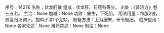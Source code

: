 序号：14276
名称：伏龙肝散
组成：伏龙肝、石燕各等分。
出处：《普济方》卷三五七。
主治：None
加减：None
功效：催生，下死胎。
用法用量：每服2钱，煎当归汤调下。加鸡子清1个尤妙。
制备方法：上为细末，研令极细。
临床应用：None
各家论述：None
用药禁忌：None
附注：None
